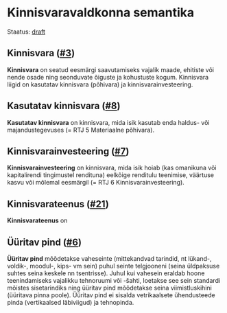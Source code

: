 # Kinnisvaravaldkonna semantika
Staatus: [draft](https://github.com/kinnisvara/infohaldus/edit/master/kinnisvara_semantika.md)

## Kinnisvara ([#3](https://github.com/kinnisvara/infohaldus/issues/3))

__Kinnisvara__ on seatud eesmärgi saavutamiseks vajalik maade, ehitiste või nende osade ning seonduvate õiguste ja kohustuste kogum. Kinnisvara liigid on kasutatav kinnisvara (põhivara) ja kinnisvarainvesteering.

## Kasutatav kinnisvara ([#8](https://github.com/kinnisvara/infohaldus/issues/8))
__Kasutatav kinnisvara__ on kinnisvara, mida isik kasutab enda haldus- või majandustegevuses (= RTJ 5 Materiaalne põhivara).

## Kinnisvarainvesteering ([#7](https://github.com/kinnisvara/infohaldus/issues/7))
__Kinnisvarainvesteering__ on kinnisvara, mida isik hoiab (kas omanikuna või kapitalirendi tingimustel rendituna) eelkõige renditulu teenimise, väärtuse kasvu või mõlemal eesmärgil (= RTJ 6 Kinnisvarainvesteering).

## Kinnisvarateenus ([#21](https://github.com/kinnisvara/infohaldus/issues/21))
__Kinnisvarateenus__ on

## Üüritav pind ([#6](https://github.com/kinnisvara/infohaldus/issues/6))
__Üüritav pind__ mõõdetakse vaheseinte (mittekandvad tarindid, nt lükand-, voldik-, moodul-, kips- vm sein) puhul seinte telgjooneni (seina üldpaksuse suhtes seina keskele nn tsentrisse). Juhul kui vahesein eraldab hoone teenindamiseks vajalikku tehnoruumi või -šahti, loetakse see sein standardi mõistes sisetarindiks ning üüritav pind mõõdetakse seina viimistluskihini (üüritava pinna poole). Üüritav pind ei sisalda vetrikaalsete ühendusteede pinda (vertikaalsed läbiviigud) ja tehnopinda.


























